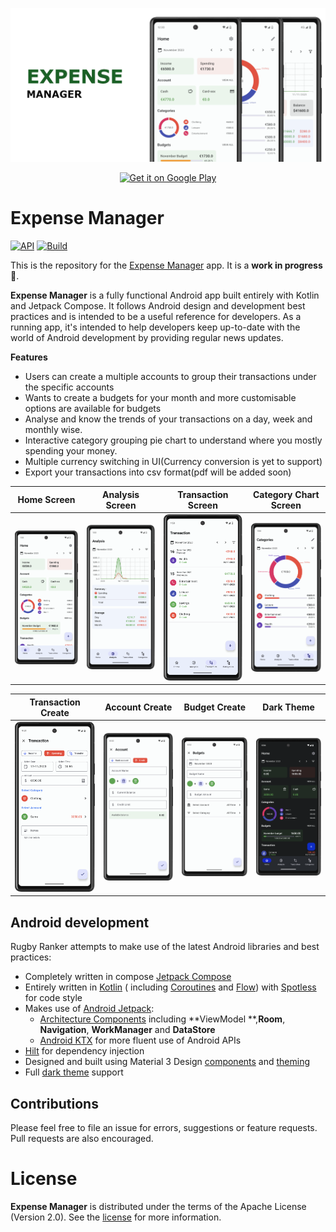 ![Expense Manager Android](docs/images/splash.png)

<p align="center">
  <a href="https://play.google.com/store/apps/details?id=com.naveenapps.expensemanager" target="_blank">
    <img alt='Get it on Google Play' src='https://play.google.com/intl/en_us/badges/images/generic/en_badge_web_generic.png' width="320" />
  </a>
</p>

Expense Manager
==================
[![API](https://img.shields.io/badge/API-21%2B-brightgreen.svg?style=flat)](https://android-arsenal.com/api?level=21)
[![Build](https://github.com/nkuppan/expensemanager/actions/workflows/build.yml/badge.svg)](https://github.com/nkuppan/expensemanager/actions/workflows/build.yml)

This is the repository for the [Expense Manager](https://expensemanager.naveenapps.com/) app. It is
a **work in progress** 🚧.

**Expense Manager** is a fully functional Android app built entirely with Kotlin and Jetpack
Compose. It follows Android design and development best practices and is intended to be a useful
reference for developers. As a running app, it's intended to help developers keep up-to-date with
the world of Android development by providing regular news updates.

**Features**

* Users can create a multiple accounts to group their transactions under the specific accounts
* Wants to create a budgets for your month and more customisable options are available for budgets
* Analyse and know the trends of your transactions on a day, week and monthly wise.
* Interactive category grouping pie chart to understand where you mostly spending your money.
* Multiple currency switching in UI(Currency conversion is yet to support)
* Export your transactions into csv format(pdf will be added soon)

|                    Home Screen                    |                  Analysis Screen                  |                Transaction Screen                 |               Category Chart Screen               |
|:-------------------------------------------------:|:-------------------------------------------------:|:-------------------------------------------------:|:-------------------------------------------------:|
| <img src="docs/images/image1.png" width="250px"/> | <img src="docs/images/image2.png" width="250px"/> | <img src="docs/images/image3.png" width="250px"/> | <img src="docs/images/image4.png" width="250px"/> |

|                Transaction Create                 |                  Account Create                   |                   Budget Create                   |                    Dark Theme                     |
|:-------------------------------------------------:|:-------------------------------------------------:|:-------------------------------------------------:|:-------------------------------------------------:|
| <img src="docs/images/image5.png" width="250px"/> | <img src="docs/images/image6.png" width="250px"/> | <img src="docs/images/image7.png" width="250px"/> | <img src="docs/images/image8.png" width="250px"/> | 

## Android development

Rugby Ranker attempts to make use of the latest Android libraries and best practices:

* Completely written in compose [Jetpack Compose](https://developer.android.com/jetpack/compose)
* Entirely written in [Kotlin](https://kotlinlang.org/) (
  including [Coroutines](https://kotlinlang.org/docs/reference/coroutines-overview.html)
  and [Flow](https://kotlinlang.org/docs/reference/coroutines/flow.html))
  with [Spotless](https://github.com/diffplug/spotless) for code style
* Makes use of [Android Jetpack](https://developer.android.com/jetpack/):
    * [Architecture Components](https://developer.android.com/jetpack/arch/) including **ViewModel
      **,**Room**, **Navigation**, **WorkManager** and **DataStore**
    * [Android KTX](https://developer.android.com/kotlin/ktx) for more fluent use of Android APIs
* [Hilt](https://dagger.dev/hilt/) for dependency injection
* Designed and built using Material 3 Design [components](https://m3.material.io/)
  and [theming](https://m3.material.io/theme-builder)
* Full [dark theme](https://m3.material.io/styles/color/choosing-a-scheme) support

## Contributions

Please feel free to file an issue for errors, suggestions or feature requests. Pull requests are
also encouraged.

# License

**Expense Manager** is distributed under the terms of the Apache License (Version 2.0). See the
[license](LICENSE) for more information.
